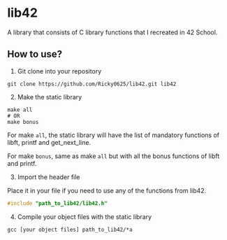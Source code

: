 # lib42

A library that consists of C library functions that I recreated in 42 School.

## How to use?

1. Git clone into your repository

```shell
git clone https://github.com/Ricky0625/lib42.git lib42
```

2. Make the static library

```shell
make all
# OR
make bonus
```

For make `all`, the static library will have the list of mandatory functions of libft, printf and get_next_line.

For make `bonus`, same as make `all` but with all the bonus functions of libft and printf.

3. Import the header file

Place it in your file if you need to use any of the functions from lib42.

```c
#include "path_to_lib42/lib42.h"
```

4. Compile your object files with the static library

```shell
gcc [your object files] path_to_lib42/*a
```
